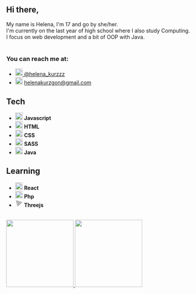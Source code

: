 ## Hi there,
My name is Helena, I'm 17 and go by she/her.\
I'm currently on the last year of high school where I also study Computing.\
I focus on web development and a bit of OOP with Java.\
<br/>
### You can reach me at: 
- <a target="_blank" href="https://twitter.com/helena_kurzzz"> <img src="https://cdn.jsdelivr.net/gh/devicons/devicon/icons/twitter/twitter-original.svg" width="20px" height="auto" /> @helena_kurzzz </a>
- <img src="https://cdn.jsdelivr.net/gh/devicons/devicon/icons/google/google-original.svg"   width="20px" height="auto" /> helenakurzgon@gmail.com

## Tech
- <img src="https://cdn.jsdelivr.net/gh/devicons/devicon/icons/javascript/javascript-original.svg"  width="20px" height="auto" /> **Javascript**
- <img src="https://cdn.jsdelivr.net/gh/devicons/devicon/icons/html5/html5-original.svg"  width="20px" height="auto" /> **HTML**
- <img src="https://cdn.jsdelivr.net/gh/devicons/devicon/icons/css3/css3-original.svg"  width="20px" height="auto" /> **CSS**
- <img src="https://cdn.jsdelivr.net/gh/devicons/devicon/icons/sass/sass-original.svg"  width="20px" height="auto" /> **SASS**
- <img src="https://cdn.jsdelivr.net/gh/devicons/devicon/icons/java/java-original.svg"  width="20px" height="auto" /> **Java**

## Learning
- <img src="https://cdn.jsdelivr.net/gh/devicons/devicon/icons/react/react-original.svg"  width="20px" height="auto" /> **React**
- <img src="https://cdn.jsdelivr.net/gh/devicons/devicon/icons/php/php-original.svg"  width="20px" height="auto" /> **Php**
- <svg viewBox="0 0 128 128" width="20px" height="auto"><g color="#FFF" font-weight="400" font-family="sans-serif"><path style="line-height:normal;font-variant-ligatures:normal;font-variant-position:normal;font-variant-caps:normal;font-variant-numeric:normal;font-variant-alternates:normal;font-variant-east-asian:normal;font-feature-settings:normal;font-variation-settings:normal;text-indent:0;text-align:start;text-decoration-line:none;text-decoration-style:solid;text-decoration-color:#000;text-transform:none;text-orientation:mixed;white-space:normal;shape-padding:0;shape-margin:0;inline-size:0;isolation:auto;mix-blend-mode:normal;solid-color:#000;solid-opacity:1" d="M16.219 15.762a1.129 1.129 0 00-1.076 1.399l24.394 98.742a1.129 1.129 0 001.879.544l73.386-70.59a1.129 1.129 0 00-.47-1.899L16.55 15.806a1.129 1.129 0 00-.331-.044zm1.584 2.754l94.024 27.07-70.566 67.877-23.458-94.947z" overflow="visible"></path><path style="line-height:normal;font-variant-ligatures:normal;font-variant-position:normal;font-variant-caps:normal;font-variant-numeric:normal;font-variant-alternates:normal;font-variant-east-asian:normal;font-feature-settings:normal;font-variation-settings:normal;text-indent:0;text-align:start;text-decoration-line:none;text-decoration-style:solid;text-decoration-color:#000;text-transform:none;text-orientation:mixed;white-space:normal;shape-padding:0;shape-margin:0;inline-size:0;isolation:auto;mix-blend-mode:normal;solid-color:#000;solid-opacity:1" d="M65.137 29.84a1.129 1.129 0 00-.807.315L27.654 65.46a1.129 1.129 0 00.471 1.898L76.984 81.44a1.129 1.129 0 001.409-1.355L66.21 30.698a1.129 1.129 0 00-1.073-.858zm-.651 3.3L75.734 78.73l-45.104-13L64.486 33.14z" overflow="visible"></path><path style="line-height:normal;font-variant-ligatures:normal;font-variant-position:normal;font-variant-caps:normal;font-variant-numeric:normal;font-variant-alternates:normal;font-variant-east-asian:normal;font-feature-settings:normal;font-variation-settings:normal;text-indent:0;text-align:start;text-decoration-line:none;text-decoration-style:solid;text-decoration-color:#000;text-transform:none;text-orientation:mixed;white-space:normal;shape-padding:0;shape-margin:0;inline-size:0;isolation:auto;mix-blend-mode:normal;solid-color:#000;solid-opacity:1" d="M46.914 47.313a1.129 1.129 0 00-1.076 1.399l6.054 24.531a1.129 1.129 0 001.88.543l18.222-17.563a1.129 1.129 0 00-.472-1.898l-24.277-6.968a1.129 1.129 0 00-.331-.044zm1.583 2.751l20.522 5.89L53.614 70.8l-5.117-20.736z" overflow="visible"></path><path style="line-height:normal;font-variant-ligatures:normal;font-variant-position:normal;font-variant-caps:normal;font-variant-numeric:normal;font-variant-alternates:normal;font-variant-east-asian:normal;font-feature-settings:normal;font-variation-settings:normal;text-indent:0;text-align:start;text-decoration-line:none;text-decoration-style:solid;text-decoration-color:#000;text-transform:none;text-orientation:mixed;white-space:normal;shape-padding:0;shape-margin:0;inline-size:0;isolation:auto;mix-blend-mode:normal;solid-color:#000;solid-opacity:1" d="M40.902 22.809a1.129 1.129 0 00-.807.316L21.873 40.687a1.129 1.129 0 00.472 1.898l24.273 6.969a1.129 1.129 0 001.408-1.356l-6.051-24.53a1.129 1.129 0 00-1.073-.86zm-.65 3.3l5.114 20.736-20.517-5.89 15.403-14.847zM89.453 36.793a1.129 1.129 0 00-.806.316L70.423 54.67a1.129 1.129 0 00.472 1.899l24.274 6.968a1.129 1.129 0 001.408-1.356l-6.05-24.53a1.129 1.129 0 00-1.074-.859zm-.65 3.3l5.114 20.737L73.4 54.94l15.403-14.846zM52.944 71.864a1.129 1.129 0 00-.74.315L33.982 89.742a1.129 1.129 0 00.472 1.898l24.278 6.968a1.129 1.129 0 001.407-1.355l-6.055-24.531a1.129 1.129 0 00-1.14-.858zm-.582 3.3l5.118 20.737-20.522-5.89 15.404-14.846z" overflow="visible"></path></g>
</svg> **Threejs**

<br/>
<div>
<a href="https://github.com/aaneleh">
  <img height="180em" src="https://github-readme-stats.vercel.app/api/top-langs/?username=aaneleh&layout=compact&langs_count=7&theme=dracula"/>
  <img height="180em" src="https://github-readme-stats.vercel.app/api?username=aaneleh&show_icons=true&theme=dracula&include_all_commits=true&count_private=true"/>
</div>
